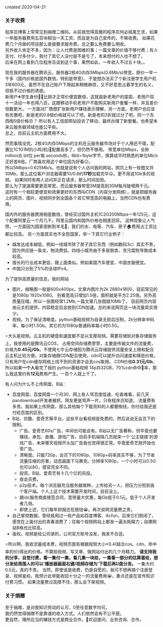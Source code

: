 created 2020-04-21
### 关于收费
程序员博客上常常见到捐赠二维码，从前我觉得高傲的程序员何必摇尾乞求，如果一年服务器费用五百块相当一天工资、而且是为自己宣传的，干嘛收费。
如果花费几个月做的项目那么直接要求服务费。总之要么免费要么明收。  
另外收入肯定不多，因为：让人付费是困难的事；一篇文章的价值不够付费；有人支付、付多付少，我付了其它人没付是不是亏了，本来想付的人也不想了。  
后来在网上看到几位程序员谈到这个事，果然如此，一年收入不过五十块。。  

现在我的服务器在腾讯云，服务器2核4G内存5Mbps(0.6Mb/s)带宽，原价一年一千多（国内价格是国外数倍，特别是带宽)，
于是想办法买了个新注册学生用户机3年600元，虽然不在自己账户下用起来稍微麻烦，又不好意思占着学生的名义，但抵不过价格的诱惑。  
新用户➕学生身份👨‍🎓比刚才正常价便宜数倍，这就是新老用户的差距，老用户双十一活动一年也得八百，这跟移动手机老用户不能购买新用户套餐一样，并且差价倍数更大。
一方面对厂商想扩张新用户赚钱表示理解，另一方面，老用户也应该有优惠吧，新是老的0.8倍价格就可以了吧，新是老的2折就过分了吧，同一个东西掏5倍价格😠？
所以有人工信部网站投诉了移动，最终办理了新套餐。也希望未来云服务器领域也能公平些。  
总之，目前云主机方面费用不大。  

然而事情没完。2核4G内存5Mbps的主机在云服务器市场对于个人用还不错，配置比1C1G1M的小鸡(机)🐤配置高多了，但仍然不够用。
带宽单位Mbps，全称million兆 bit位 per每 seconds秒。8bit=1byte字节，换算成平时熟悉的单位Mb/s正好差8倍。厂商喜欢用这个单位因为好看😕。  
所以5Mbps=0.625Mb/s。也就是说有个人访问我的网站，网页上有一些图文共10Mb，那么这位客户浏览器需要10/0.6约**17秒**加载完毕😲。更不用说1Gb多的视频。
如果同时有两人访问并正在请求，那么时间加倍。  
那么为了提速需要更高带宽，而云服务器带宽5M提高到30M每月陡增两千元。  
这时有一个相较更便宜和效果更好的东西叫CDN（内容分发网络），就是把服务器上的网页、图片、视频同步到全国各个其它带宽高的电脑上，当然CDN也有费用。

国内外的服务器费用相差数倍，曾经买过国外主机1C2G200Mbps一年125元，这个配置阿里云一个月几千。阿里云国内和国外价格也相差迥异。
这种现象让人气愤，一方面因为国家垄断割羊毛🦙，我们的水、电等、汽车、房子🏠费用占工资比都比较高。
另一方面其实也不全怨国家，举一下其它行业例子：
- 越发达成本越低，例如一线城市除了房子其它东西（例如数码3c）其实不贵，因为供应链一条龙，物流费低。四线小城市由于多层倒卖、贪污腐败导致成本较高。
- 擅长的行业成本更低，跟上面类似。例如美国汽车便宜，中国衣服便宜。
- 中国只分到了5%的全球IPv4。

为了提供高质量的信息，我的网站  
- 图片。缩略图一般是600x400px。文章内图片为2k 2880x1800，目前常见的是1080p 1920x1080。
别看宽高只增加1.5倍，面积就是平方2.25倍。另外高质量压缩。所以一张图经常1.2Mb,一篇文章几张图就10Mb了。
目前网页内容由云主机提供，内容稳定后会放到CDN加速。总的来说网页这一块流量其实很少。
- 视频。为了保证清晰度。python基础视频为自录无损后压制，2k分辨率中码率，每小时1.5Gb。其它的为1080p普通码率每小时0.5G。

⭐️大头是视频。云主机的硬盘和速度都不足以支撑视频。需要存储到对象存储服务上，我使用的是腾讯云COS，
占用空间存储费寥寥，主要是传输文件的流量费，价格为**0.45元/Gb**。不使用七牛云存储因为腾讯云存储提供流量安全上限和配合云主机比较方便。对象存储跟CDN配合使用，cdn可以提升访问速度和降低价格，只有用户在cdn缓存网络上找不到的资源才会去cos取用。
CDN价格**0.31元/Gb**。所以如果**一个人**看完了我的 python基础视频 14p共32GB，70%cdn命中🎯率，那么我这里约有**12元**费用产生。一百个人就上千了。

有人问为什么不上传网盘、B站：  
- 百度网盘。百度网盘一个月30，网上有人骂百度低速、吃香难看，前几天pandownload开发者被抓，网友更是骂声一片。只有程序员知道，
流量费有多贵。我如果上传网盘，那么其他每个下载资料的人都要掏钱，你付给我还是付给百度的区别。
- B站、优酷、爱奇艺等平台。这些平台看视频是免费的，然后说说无会员下的限制。  
    - 广告。爱奇艺60s广告，中间也可能会有。B站以无广告著称，但毕竟也要赚钱，承包、直播、游戏广告，目前手机端隔几页就来一个'公主链接'的游戏广告，未来哪天视频开头加广告我也觉得很正常。毕竟爱奇艺刚开始也零广告。
    - 清晰度。只能720p，会员下的1080p、1080p+码率其实不够，为了节省流量压缩的厉害，动态画面下马赛克。分辨率1080p，一个小时可以0.5G也可以8G，感官完全不同。
    - 投资。B站、爱奇艺有十几个亿的风投。
    - 收会员费。
    - p2p技术。每个浏览器充当服务器做种，上传给另一人，把压力分担到各个客户端。个人上这个技术需要开发时间，目前没上。
    - 跟idc服务商直接签合同，宽带量大优惠，每Gb低于0.1元。低于个人开发者几倍。
    - 即使上述，它们每年财报还在赔钱😭。再次说明流量费之贵。
- 自己掌控数据。曾经我用过一些产品如百度博客、Acfun，后来它们倒闭了，感觉在上面付出的青春浪费了；往每个视频网站上都发一遍太耗精力；自建网站B格也比较高。
- 版权。视频是给公司录的，公司官方账号没发，我发不合适。

⭐️所以啊，我收流量成本费，视频页面有根据视频大小*0.4(结合cos、cdn、命中率的价)得出的价格。不算拍视频、写文章、做网站付出的几个月精力。
**请支持我的分享，自觉付费，看一集付一集，看几集一块给，一集看一部分的估算着给，想分发给周围人的可以'播放器画面右键/视频存储为'下载后再U盘分发。**
一集大约0.5元，真的不贵。
当然，即使说是收费，仍是自愿的，我可不想再搞个注册登录、视频鉴权。我预计此举能收回十分之一的流量费用😭，重点还是在宣传知识付费习惯。
如果流量费过高撑不住，那么会下架视频。

### 关于捐赠
至于捐赠，是对我知识劳动的认可，0至任意数字均可。  
我仍然觉得捐赠不是靠谱的收入方式。人们依然会有不公平感。  
更自然、理所应当的赚钱方式是商业合作。👏欢迎提问、业务咨询、合作。